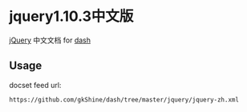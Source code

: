 jquery1.10.3中文版
==============

[jQuery](http://jquery.com/) 中文文档 for [dash](http://kapeli.com/dash)

## Usage

docset feed url:
```
https://github.com/gkShine/dash/tree/master/jquery/jquery-zh.xml
```
